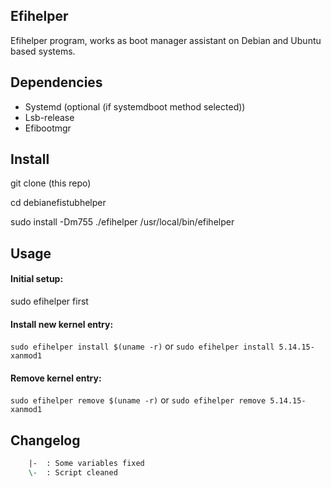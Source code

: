 ## Efihelper
Efihelper program, works as boot manager assistant on Debian and Ubuntu based systems.


## Dependencies
- Systemd (optional (if systemdboot method selected))
- Lsb-release
- Efibootmgr


## Install
git clone (this repo)

cd debianefistubhelper

sudo install -Dm755 ./efihelper /usr/local/bin/efihelper


## Usage
#### Initial setup:
sudo efihelper first 


#### Install new kernel entry:
```sudo efihelper install $(uname -r)```
or
```sudo efihelper install 5.14.15-xanmod1```


#### Remove kernel entry:
```sudo efihelper remove $(uname -r)```
or
```sudo efihelper remove 5.14.15-xanmod1```


## Changelog
```v1.1 : Added systemdboot support
    |-  : Some variables fixed
    \-  : Script cleaned
```
